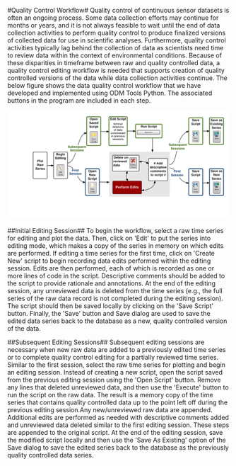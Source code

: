 #Quality Control Workflow#
Quality control of continuous sensor datasets is often an ongoing process. Some data collection efforts may continue for months or years, and it is not always feasible to wait until the end of data collection activities to perform quality control to produce finalized versions of collected data for use in scientific analyses. Furthermore, quality control activities typically lag behind the collection of data as scientists need time to review data within the context of environmental conditions. Because of these disparities in timeframe between raw and quality controlled data, a quality control editing workflow is needed that supports creation of quality controlled versions of the data while data collection activities continue. The below figure shows the data quality control workflow that we have developed and implemented using ODM Tools Python. The associated buttons in the program are included in each step.

![ODMToolsPythonWorkflow](images/ODMToolsPythonWorkflow.png)

##Initial Editing Session##
To begin the workflow, select a raw time series for editing and plot the data. Then, click on 'Edit' to put the series into editing mode, which makes a copy of the series in memory on which edits are performed. If editing a time series for the first time, click on 'Create New' script to begin recording data edits performed within the editing session. Edits are then performed, each of which is recorded as one or more lines of code in the script. Descriptive comments should be added to the script to provide rationale and annotations. At the end of the editing session, any unreviewed data is deleted from the time series (e.g., the full series of the raw data record is not completed during the editing session). The script should then be saved locally by clicking on the 'Save Script' button. Finally, the 'Save' button and Save dialog are used to save the edited data series back to the database as a new, quality controlled version of the data. 

##Subsequent Editing Sessions##
Subsequent editing sessions are necessary when new raw data are added to a previously edited time series or to complete quality control editing for a partially reviewed time series. Similar to the first session, select the raw time series for plotting and begin an editing session. Instead of creating a new script, open the script saved from the previous editing session using the 'Open Script' button. Remove any lines that deleted unreviewed data, and then use the 'Execute' button to run the script on the raw data. The result is a memory copy of the time series that contains quality controlled data up to the point left off during the previous editing session.Any new/unreviewed raw data are appended. Additional edits are performed as needed with descriptive comments added and unreviewed data deleted similar to the first editing session. These steps are appended to the original script. At the end of the editing session, save the modified script locally and then use the 'Save As Existing' option of the Save dialog to save the edited series back to the database as the previously quality controlled data series. 
